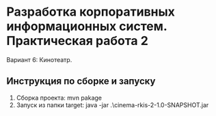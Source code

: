 # Разработка корпоративных информационных систем. Практическая работа 2
Вариант 6: Кинотеатр.

## Инструкция по сборке и запуску
1. Сборка проекта: mvn pakage
2. Запуск из папки target: java -jar .\cinema-rkis-2-1.0-SNAPSHOT.jar
